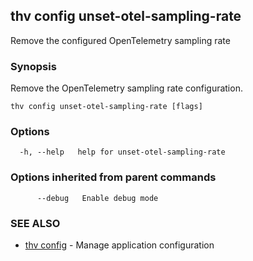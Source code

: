 ## thv config unset-otel-sampling-rate

Remove the configured OpenTelemetry sampling rate

### Synopsis

Remove the OpenTelemetry sampling rate configuration.

```
thv config unset-otel-sampling-rate [flags]
```

### Options

```
  -h, --help   help for unset-otel-sampling-rate
```

### Options inherited from parent commands

```
      --debug   Enable debug mode
```

### SEE ALSO

* [thv config](thv_config.md)	 - Manage application configuration

